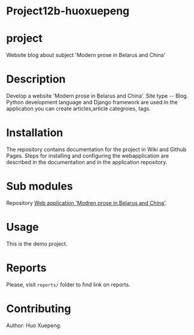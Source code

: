 # Project12b-huoxuepeng

# project
Website blog about subject 'Modern prose in Belarus and China'


# Description
Develop a website 'Modern prose in Belarus and China'.
Site type -- Blog.
Python development language and Django framework are used.In the application
you can create articles,article categroies, tags.

# Installation
The repository contains documentation for the project in Wiki and Github
Pages.
Steps for installing and configuring the webapplication are described in the 
documentation and in the application repository.

# Sub modules
Repository [Web application 'Modren prose in Belarus and China'](https://github.com/fpmi-hci-2023/project12b-Huoxuepeng).

# Usage
This is the demo project.

# Reports
Please, visit `reports/` folder to find link on reports.

# Contributing
Author: Huo Xuepeng.
